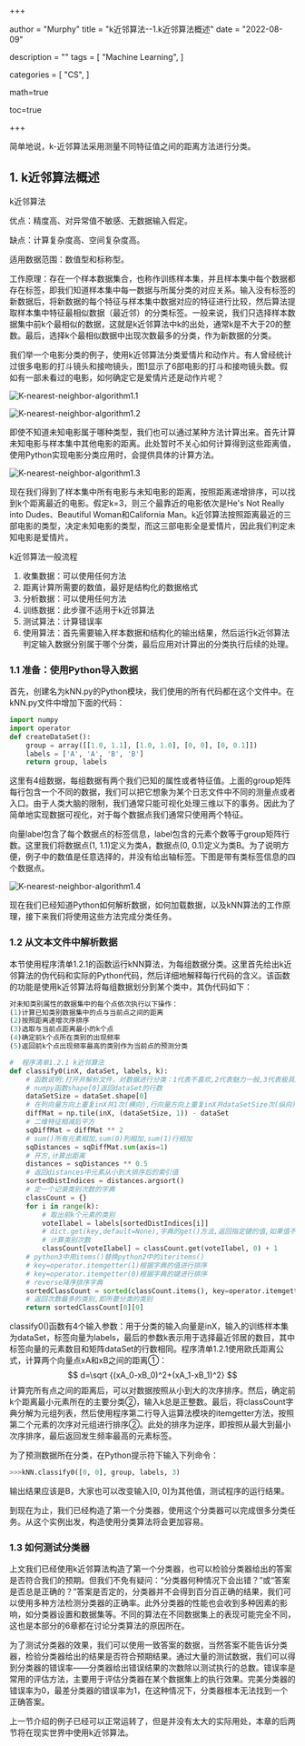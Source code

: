 +++

author = "Murphy"
title = "k近邻算法--1.k近邻算法概述"
date = "2022-08-09"

description = ""
tags = [
    "Machine Learning",
]

categories = [
    "CS",
   ]

math=true

toc=true

+++

简单地说，k-近邻算法采用测量不同特征值之间的距离方法进行分类。

<!--more-->

## 1.  k近邻算法概述

k近邻算法

优点：精度高、对异常值不敏感、无数据输入假定。

缺点：计算复杂度高、空间复杂度高。

适用数据范围：数值型和标称型。

工作原理：存在一个样本数据集合，也称作训练样本集，并且样本集中每个数据都存在标签，即我们知道样本集中每一数据与所属分类的对应关系。输入没有标签的新数据后，将新数据的每个特征与样本集中数据对应的特征进行比较，然后算法提取样本集中特征最相似数据（最近邻）的分类标签。一般来说，我们只选择样本数据集中前k个最相似的数据，这就是k近邻算法中k的出处，通常k是不大于20的整数。最后，选择k个最相似数据中出现次数最多的分类，作为新数据的分类。



我们举一个电影分类的例子，使用k近邻算法分类爱情片和动作片。有人曾经统计过很多电影的打斗镜头和接吻镜头，图1显示了6部电影的打斗和接吻镜头数。假如有一部未看过的电影，如何确定它是爱情片还是动作片呢？

![K-nearest-neighbor-algorithm1.1](https://raw.githubusercontent.com/MurphyHanxu/blogs-images/master/images/K-nearest-neighbor-algorithm1.1.png)

![K-nearest-neighbor-algorithm1.2](https://raw.githubusercontent.com/MurphyHanxu/blogs-images/master/images/K-nearest-neighbor-algorithm1.2.png)

即使不知道未知电影属于哪种类型，我们也可以通过某种方法计算出来。首先计算未知电影与样本集中其他电影的距离。此处暂时不关心如何计算得到这些距离值，使用Python实现电影分类应用时，会提供具体的计算方法。

![K-nearest-neighbor-algorithm1.3](https://raw.githubusercontent.com/MurphyHanxu/blogs-images/master/images/K-nearest-neighbor-algorithm1.3.png)

现在我们得到了样本集中所有电影与未知电影的距离，按照距离递增排序，可以找到k个距离最近的电影。假定k=3，则三个最靠近的电影依次是He's Not Really into Dudes、Beautiful Woman和California Man。k近邻算法按照距离最近的三部电影的类型，决定未知电影的类型，而这三部电影全是爱情片，因此我们判定未知电影是爱情片。



k近邻算法一般流程

1. 收集数据：可以使用任何方法
2. 距离计算所需要的数值，最好是结构化的数据格式
3. 分析数据：可以使用任何方法
4. 训练数据：此步骤不适用于k近邻算法
5. 测试算法：计算错误率
6. 使用算法：首先需要输入样本数据和结构化的输出结果，然后运行k近邻算法判定输入数据分别属于哪个分类，最后应用对计算出的分类执行后续的处理。



### 1.1  准备：使用Python导入数据

首先，创建名为kNN.py的Python模块，我们使用的所有代码都在这个文件中。在kNN.py文件中增加下面的代码：

```python
import numpy
import operator
def createDataSet():
    group = array([[1.0, 1.1], [1.0, 1.0], [0, 0], [0, 0.1]])
    labels = ['A', 'A', 'B', 'B']
    return group, labels
```

这里有4组数据，每组数据有两个我们已知的属性或者特征值。上面的group矩阵每行包含一个不同的数据，我们可以把它想象为某个日志文件中不同的测量点或者入口。由于人类大脑的限制，我们通常只能可视化处理三维以下的事务。因此为了简单地实现数据可视化，对于每个数据点我们通常只使用两个特征。

向量label包含了每个数据点的标签信息，label包含的元素个数等于group矩阵行数。这里我们将数据点(1, 1.1)定义为类A，数据点(0, 0.1)定义为类B。为了说明方便，例子中的数值是任意选择的，并没有给出轴标签。下图是带有类标签信息的四个数据点。

![K-nearest-neighbor-algorithm1.4](https://raw.githubusercontent.com/MurphyHanxu/blogs-images/master/images/K-nearest-neighbor-algorithm1.4.png)

现在我们已经知道Python如何解析数据，如何加载数据，以及kNN算法的工作原理，接下来我们将使用这些方法完成分类任务。



### 1.2  从文本文件中解析数据

本节使用程序清单1.2.1的函数运行kNN算法，为每组数据分类。这里首先给出k近邻算法的伪代码和实际的Python代码，然后详细地解释每行代码的含义。该函数的功能是使用k近邻算法将每组数据划分到某个类中，其伪代码如下：

```python
对未知类别属性的数据集中的每个点依次执行以下操作：
(1)计算已知类别数据集中的点与当前点之间的距离
(2)按照距离递增次序排序
(3)选取与当前点距离最小的k个点
(4)确定前k个点所在类别的出现频率
(5)返回前k个点出现频率最高的类别作为当前点的预测分类
```

```python
#  程序清单1.2.1 k近邻算法
def classify0(inX, dataSet, labels, k):
    # 函数说明:打开并解析文件，对数据进行分类：1代表不喜欢,2代表魅力一般,3代表极具魅力
    # numpy函数shape[0]返回dataSet的行数
    dataSetSize = dataSet.shape[0]
    # 在列向量方向上重复inX共1次(横向),行向量方向上重复inX共dataSetSize次(纵向)
    diffMat = np.tile(inX, (dataSetSize, 1)) - dataSet
    # 二维特征相减后平方
    sqDiffMat = diffMat ** 2
    # sum()所有元素相加,sum(0)列相加,sum(1)行相加
    sqDistances = sqDiffMat.sum(axis=1)
    # 开方,计算出距离
    distances = sqDistances ** 0.5
    # 返回distances中元素从小到大排序后的索引值
    sortedDistIndices = distances.argsort()
    # 定一个记录类别次数的字典
    classCount = {}
    for i in range(k):
        # 取出前k个元素的类别
        voteIlabel = labels[sortedDistIndices[i]]
        # dict.get(key,default=None),字典的get()方法,返回指定键的值,如果值不在字典中返回默认值。
        # 计算类别次数
        classCount[voteIlabel] = classCount.get(voteIlabel, 0) + 1
    # python3中用items()替换python2中的iteritems()
    # key=operator.itemgetter(1)根据字典的值进行排序
    # key=operator.itemgetter(0)根据字典的键进行排序
    # reverse降序排序字典
    sortedClassCount = sorted(classCount.items(), key=operator.itemgetter(1), reverse=True)
    # 返回次数最多的类别,即所要分类的类别
    return sortedClassCount[0][0]
```

classify0()函数有4个输入参数：用于分类的输入向量是inX，输入的训练样本集为dataSet，标签向量为labels，最后的参数k表示用于选择最近邻居的数目，其中标签向量的元素数目和矩阵dataSet的行数相同。程序清单1.2.1使用欧氏距离公式，计算两个向量点xA和xB之间的距离①：
$$
d=\sqrt {(xA_0-xB_0)^2+(xA_1-xB_1)^2}
$$
计算完所有点之间的距离后，可以对数据按照从小到大的次序排序。然后，确定前k个距离最小元素所在的主要分类②，输入k总是正整数。最后，将classCount字典分解为元组列表，然后使用程序第二行导入运算法模块的itemgetter方法，按照第二个元素的次序对元组进行排序②。此处的排序为逆序，即按照从最大到最小次序排序，最后返回发生频率最高的元素标签。

为了预测数据所在分类，在Python提示符下输入下列命令：

```python
>>>kNN.classify0([0, 0], group, labels, 3)
```

输出结果应该是B，大家也可以改变输入[0, 0]为其他值，测试程序的运行结果。

到现在为止，我们已经构造了第一个分类器，使用这个分类器可以完成很多分类任务。从这个实例出发，构造使用分类算法将会更加容易。



### 1.3  如何测试分类器

上文我们已经使用k近邻算法构造了第一个分类器，也可以检验分类器给出的答案是否符合我们的预期。但我们不免有疑问：“分类器何种情况下会出错？”或“答案是否总是正确的？”答案是否定的，分类器并不会得到百分百正确的结果，我们可以使用多种方法检测分类器的正确率。此外分类器的性能也会收到多种因素的影响，如分类器设置和数据集等。不同的算法在不同数据集上的表现可能完全不同，这也是本部分的6章都在讨论分类算法的原因所在。

为了测试分类器的效果，我们可以使用一致答案的数据，当然答案不能告诉分类器，检验分类器给出的结果是否符合预期结果。通过大量的测试数据，我们可以得到分类器的错误率——分类器给出错误结果的次数除以测试执行的总数。错误率是常用的评估方法，主要用于评估分类器在某个数据集上的执行效果。完美分类器的错误率为0，最差分类器的错误率为1，在这种情况下，分类器根本无法找到一个正确答案。

上一节介绍的例子已经可以正常运转了，但是并没有太大的实际用处，本章的后两节将在现实世界中使用k近邻算法。
